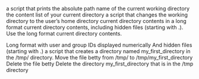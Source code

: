 a script that prints the absolute path name of the current working directory
the content list of your current directory
a script that changes the working directory to the user’s home directory
 current directory contents in a long format
 current directory contents, including hidden files (starting with .). Use the long format
 current directory contents.

Long format
with user and group IDs displayed numerically
And hidden files (starting with .)
 a script that creates a directory named my_first_directory in the /tmp/ directory.
Move the file betty from /tmp/ to /tmp/my_first_directory
Delete the file betty
Delete the directory my_first_directory that is in the /tmp directory

